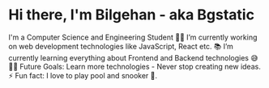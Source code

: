 <h1>Hi there, I'm Bilgehan - aka Bgstatic</h1>

I'm a Computer Science and Engineering Student
👨‍💻 I’m currently working on web development technologies like JavaScript, React etc.
📚 I’m currently learning everything about Frontend and Backend technologies 😅
💪🏼 Future Goals: Learn more technologies - Never stop creating new ideas.
⚡ Fun fact: I love to play pool and snooker 🎱.
